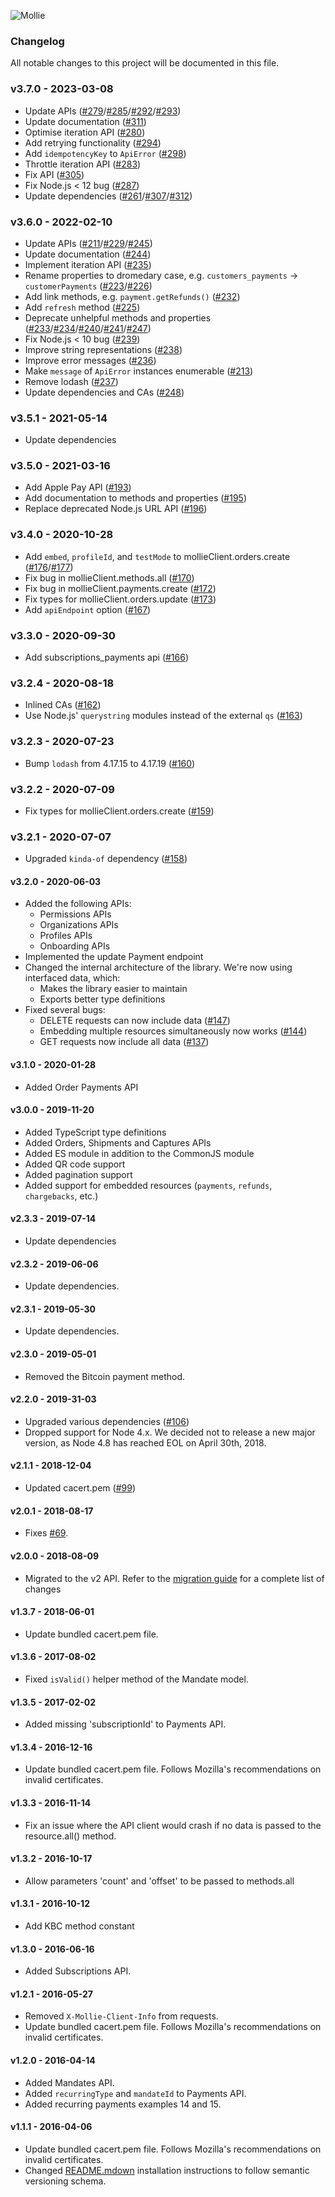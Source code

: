 ![Mollie](https://github.com/user-attachments/assets/2236d7d8-d5b6-4d1c-bb76-390d5e96db00)


### Changelog

All notable changes to this project will be documented in this file.

### v3.7.0 - 2023-03-08

  - Update APIs ([#279](https://github.com/mollie/mollie-api-node/pull/279)/[#285](https://github.com/mollie/mollie-api-node/pull/285)/[#292](https://github.com/mollie/mollie-api-node/pull/292)/[#293](https://github.com/mollie/mollie-api-node/pull/293))
  - Update documentation ([#311](https://github.com/mollie/mollie-api-node/pull/311))
  - Optimise iteration API ([#280](https://github.com/mollie/mollie-api-node/pull/280))
  - Add retrying functionality ([#294](https://github.com/mollie/mollie-api-node/pull/294))
  - Add `idempotencyKey` to `ApiError` ([#298](https://github.com/mollie/mollie-api-node/pull/298))
  - Throttle iteration API ([#283](https://github.com/mollie/mollie-api-node/pull/283))
  - Fix API ([#305](https://github.com/mollie/mollie-api-node/pull/305))
  - Fix Node.js < 12 bug ([#287](https://github.com/mollie/mollie-api-node/pull/287))
  - Update dependencies ([#261](https://github.com/mollie/mollie-api-node/pull/261)/[#307](https://github.com/mollie/mollie-api-node/pull/307)/[#312](https://github.com/mollie/mollie-api-node/pull/312))

### v3.6.0 - 2022-02-10

  - Update APIs ([#211](https://github.com/mollie/mollie-api-node/pull/211)/[#229](https://github.com/mollie/mollie-api-node/pull/229)/[#245](https://github.com/mollie/mollie-api-node/pull/245))
  - Update documentation ([#244](https://github.com/mollie/mollie-api-node/pull/244))
  - Implement iteration API ([#235](https://github.com/mollie/mollie-api-node/pull/235))
  - Rename properties to dromedary case, e.g. `customers_payments` → `customerPayments` ([#223](https://github.com/mollie/mollie-api-node/pull/223)/[#226](https://github.com/mollie/mollie-api-node/pull/226))
  - Add link methods, e.g. `payment.getRefunds()` ([#232](https://github.com/mollie/mollie-api-node/pull/232))
  - Add `refresh` method ([#225](https://github.com/mollie/mollie-api-node/pull/225))
  - Deprecate unhelpful methods and properties ([#233](https://github.com/mollie/mollie-api-node/pull/233)/[#234](https://github.com/mollie/mollie-api-node/pull/234)/[#240](https://github.com/mollie/mollie-api-node/pull/240)/[#241](https://github.com/mollie/mollie-api-node/pull/241)/[#247](https://github.com/mollie/mollie-api-node/pull/247))
  - Fix Node.js < 10 bug ([#239](https://github.com/mollie/mollie-api-node/pull/239))
  - Improve string representations ([#238](https://github.com/mollie/mollie-api-node/pull/238))
  - Improve error messages ([#236](https://github.com/mollie/mollie-api-node/pull/236))
  - Make `message` of `ApiError` instances enumerable ([#213](https://github.com/mollie/mollie-api-node/pull/213))
  - Remove lodash ([#237](https://github.com/mollie/mollie-api-node/pull/237))
  - Update dependencies and CAs ([#248](https://github.com/mollie/mollie-api-node/pull/248))

### v3.5.1 - 2021-05-14

  - Update dependencies

### v3.5.0 - 2021-03-16

  - Add Apple Pay API ([#193](https://github.com/mollie/mollie-api-node/pull/193))
  - Add documentation to methods and properties ([#195](https://github.com/mollie/mollie-api-node/pull/195))
  - Replace deprecated Node.js URL API ([#196](https://github.com/mollie/mollie-api-node/pull/196))

### v3.4.0 - 2020-10-28
  - Add `embed`, `profileId`, and `testMode` to mollieClient.orders.create ([#176](https://github.com/mollie/mollie-api-node/pull/176)/[#177](https://github.com/mollie/mollie-api-node/pull/177))
  - Fix bug in mollieClient.methods.all ([#170](https://github.com/mollie/mollie-api-node/pull/170))
  - Fix bug in mollieClient.payments.create ([#172](https://github.com/mollie/mollie-api-node/pull/172))
  - Fix types for mollieClient.orders.update ([#173](https://github.com/mollie/mollie-api-node/pull/173))
  - Add `apiEndpoint` option ([#167](https://github.com/mollie/mollie-api-node/pull/167))

### v3.3.0 - 2020-09-30
  - Add subscriptions_payments api ([#166](https://github.com/mollie/mollie-api-node/pull/166))

### v3.2.4 - 2020-08-18
  - Inlined CAs ([#162](https://github.com/mollie/mollie-api-node/pull/162))
  - Use Node.js' `querystring` modules instead of the external `qs` ([#163](https://github.com/mollie/mollie-api-node/pull/163))

### v3.2.3 - 2020-07-23
  - Bump `lodash` from 4.17.15 to 4.17.19 ([#160](https://github.com/mollie/mollie-api-node/pull/160))

### v3.2.2 - 2020-07-09
  - Fix types for mollieClient.orders.create ([#159](https://github.com/mollie/mollie-api-node/pull/159))

### v3.2.1 - 2020-07-07
  - Upgraded `kinda-of` dependency ([#158](https://github.com/mollie/mollie-api-node/pull/158))

#### v3.2.0 - 2020-06-03
  - Added the following APIs:
    - Permissions APIs
    - Organizations APIs
    - Profiles APIs
    - Onboarding APIs
  - Implemented the update Payment endpoint
  - Changed the internal architecture of the library. We're now using interfaced data, which:
    - Makes the library easier to maintain
    - Exports better type definitions
  - Fixed several bugs:
    - DELETE requests can now include data ([#147](https://github.com/mollie/mollie-api-node/issues/147))
    - Embedding multiple resources simultaneously now works ([#144](https://github.com/mollie/mollie-api-node/issues/144))
    - GET requests now include all data ([#137](https://github.com/mollie/mollie-api-node/issues/137))

#### v3.1.0 - 2020-01-28
  - Added Order Payments API

#### v3.0.0 - 2019-11-20
  - Added TypeScript type definitions
  - Added Orders, Shipments and Captures APIs
  - Added ES module in addition to the CommonJS module
  - Added QR code support
  - Added pagination support
  - Added support for embedded resources (`payments`, `refunds`, `chargebacks`, etc.)

#### v2.3.3 - 2019-07-14
  - Update dependencies

#### v2.3.2 - 2019-06-06
  - Update dependencies.

#### v2.3.1 - 2019-05-30
  - Update dependencies.

#### v2.3.0 - 2019-05-01
  - Removed the Bitcoin payment method.

#### v2.2.0 - 2019-31-03
  - Upgraded various dependencies ([#106](https://github.com/mollie/mollie-api-node/pull/106))
  - Dropped support for Node 4.x. We decided not to release a new major version, as Node 4.8 has reached EOL on April 30th, 2018.

#### v2.1.1 - 2018-12-04
  - Updated cacert.pem ([#99](https://github.com/mollie/mollie-api-node/pull/99))

#### v2.0.1 - 2018-08-17
  - Fixes [#69](https://github.com/mollie/mollie-api-node/issues/69).

#### v2.0.0 - 2018-08-09
  - Migrated to the v2 API. Refer to the [migration guide](https://docs.mollie.com/migrating-v1-to-v2) for a complete list of changes

#### v1.3.7 - 2018-06-01
  - Update bundled cacert.pem file.

#### v1.3.6 - 2017-08-02
  - Fixed `isValid()` helper method of the Mandate model.

#### v1.3.5 - 2017-02-02
  - Added missing 'subscriptionId' to Payments API.

#### v1.3.4 - 2016-12-16
  - Update bundled cacert.pem file. Follows Mozilla's recommendations on invalid certificates.

#### v1.3.3 - 2016-11-14
  - Fix an issue where the API client would crash if no data is passed to the resource.all() method.

#### v1.3.2 - 2016-10-17
  - Allow parameters 'count' and 'offset' to be passed to methods.all

#### v1.3.1 - 2016-10-12
  - Add KBC method constant

#### v1.3.0 - 2016-06-16
  - Added Subscriptions API.

#### v1.2.1 - 2016-05-27
  - Removed `X-Mollie-Client-Info` from requests.
  - Update bundled cacert.pem file. Follows Mozilla's recommendations on invalid certificates.

#### v1.2.0 - 2016-04-14
  - Added Mandates API.
  - Added `recurringType` and `mandateId` to Payments API.
  - Added recurring payments examples 14 and 15.

#### v1.1.1 - 2016-04-06
  - Update bundled cacert.pem file. Follows Mozilla's recommendations on invalid certificates.
  - Changed [README.mdown](README.mdown) installation instructions to follow semantic versioning schema.
